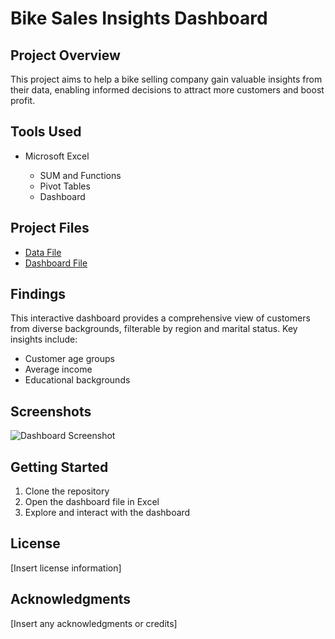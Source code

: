<h1>Bike Sales Insights Dashboard</h1>
<h2>Project Overview</h2>
<p>This project aims to help a bike selling company gain valuable insights from their data, enabling informed decisions to attract more customers and boost profit.</p>
<h2>Tools Used</h2>
<ul>
  <li>Microsoft Excel</li>
  <ul>
    <li>SUM and Functions</li>
    <li>Pivot Tables</li>
    <li>Dashboard</li>
  </ul>
</ul>
<h2>Project Files</h2>
<ul>
  <li><a href="(link unavailable)">Data File</a></li>
  <li><a href="(link unavailable)">Dashboard File</a></li>
</ul>
<h2>Findings</h2>
<p>This interactive dashboard provides a comprehensive view of customers from diverse backgrounds, filterable by region and marital status. Key insights include:</p>
<ul>
  <li>Customer age groups</li>
  <li>Average income</li>
  <li>Educational backgrounds</li>
</ul>
<h2>Screenshots</h2>
<img src="(link unavailable)" alt="Dashboard Screenshot">
<h2>Getting Started</h2>
<ol>
  <li>Clone the repository</li>
  <li>Open the dashboard file in Excel</li>
  <li>Explore and interact with the dashboard</li>
</ol>
<h2>License</h2>
<p>[Insert license information]</p>
<h2>Acknowledgments</h2>
<p>[Insert any acknowledgments or credits]</p>
